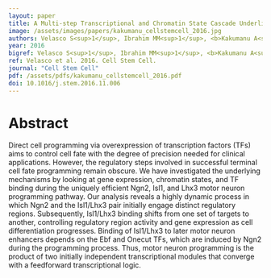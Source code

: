```yaml
---
layout: paper
title: A Multi-step Transcriptional and Chromatin State Cascade Underlies Motor Neuron Programming from Embryonic Stem Cells
image: /assets/images/papers/kakumanu_cellstemcell_2016.jpg
authors: Velasco S<sup>1</sup>, Ibrahim MM<sup>1</sup>, <b>Kakumanu A<sup>1</sup></b>, Garipler G, Aydin B, Al-Sayegh MA, Hirsekorn A, Abdul-Rahman F, Ohler U, Mahony M and Mazzoni E. [<sup>1</sup> Co-first author]
year: 2016
bigref: Velasco S<sup>1</sup>, Ibrahim MM<sup>1</sup>, <b>Kakumanu A<sup>1</sup></b>, Garipler G, Aydin B, Al-Sayegh MA, Hirsekorn A, Abdul-Rahman F, Ohler U, Mahony M and Mazzoni E. 2016. Cell Stem Cell. [<sup>1</sup> Co-first author]
ref: Velasco et al. 2016. Cell Stem Cell.
journal: "Cell Stem Cell"
pdf: /assets/pdfs/kakumanu_cellstemcell_2016.pdf
doi: 10.1016/j.stem.2016.11.006
---
```


# Abstract

Direct cell programming via overexpression of transcription factors (TFs) aims to control cell fate with the degree of precision needed for clinical applications. However, the regulatory steps involved in successful terminal cell fate programming remain obscure. We have investigated the underlying mechanisms by looking at gene expression, chromatin states, and TF binding during the uniquely efficient Ngn2, Isl1, and Lhx3 motor neuron programming pathway. Our analysis reveals a highly dynamic process in which Ngn2 and the Isl1/Lhx3 pair initially engage distinct regulatory regions. Subsequently, Isl1/Lhx3 binding shifts from one set of targets to another, controlling regulatory region activity and gene expression as cell differentiation progresses. Binding of Isl1/Lhx3 to later motor neuron enhancers depends on the Ebf and Onecut TFs, which are induced by Ngn2 during the programming process. Thus, motor neuron programming is the product of two initially independent transcriptional modules that converge with a feedforward transcriptional logic.